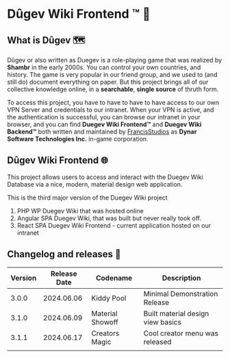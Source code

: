 # Dûgev Wiki Frontend ™ 📖

## What is Dûgev 🗺️

Dûgev or also written as Duegev is a role-playing game that was realized by **Shambr** in the early 2000s. You can control your own countries, and history. The game is very popular in our friend group, and we used to (and still do) document everything on paper. But this project brings all of our collective knowledge online, in a **searchable**, **single source** of thruth form.

To access this project, you have to have to have to have access to our own VPN Server and credentials to our intranet. When your VPN is active, and the authentication is successful, you can browse our intranet in your browser, and you can find **Duegev Wiki Frontend™** and **Duegev Wiki Backend™** both written and maintained by [FrancisStudios](https://github.com/francisstudios) as **Dynar Software Technologies Inc.** in-game corporation.

## Dûgev Wiki Frontend 🌐

This project allows users to access and interact with the Duegev Wiki Database via a nice, modern, material design web application. 

This is the third major version of the Duegev Wiki project
1) PHP WP Duegev Wiki that was hosted online
2) Angular SPA Duegev Wiki, that was built but never really took off.
3) React SPA Duegev Wiki Frontend - current application hosted on our intranet

## Changelog and releases 📃

| Version  | Release Date | Codename         | Description                   |
| -------- | ------------ | ---------------- | ----------------------------- |
| 3.0.0    |  2024.06.06  | Kiddy Pool       | Minimal Demonstration Release |   
| 3.1.0    |  2024.06.09  | Material Showoff | Built material design view basics  |   
| 3.1.1    | 2024.06.17   | Creators Magic   | Cool creator menu was released  |   
|          |              |                  |                               |